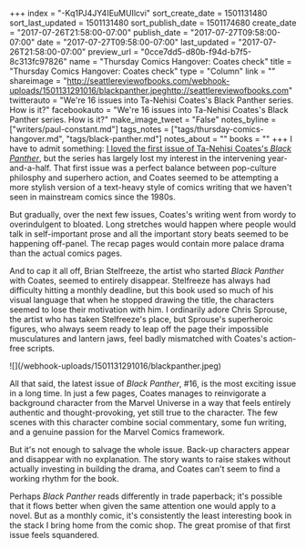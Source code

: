 +++
index = "-Kq1PJ4JY4IEuMUIlcvi"
sort_create_date = 1501131480
sort_last_updated = 1501131480
sort_publish_date = 1501174680
create_date = "2017-07-26T21:58:00-07:00"
publish_date = "2017-07-27T09:58:00-07:00"
date = "2017-07-27T09:58:00-07:00"
last_updated = "2017-07-26T21:58:00-07:00"
preview_url = "0cce7dd5-d80b-f94d-b7f5-8c313fc97826"
name = "Thursday Comics Hangover: Coates check"
title = "Thursday Comics Hangover: Coates check"
type = "Column"
link = ""
shareimage = "http://seattlereviewofbooks.com/webhook-uploads/1501131291016/blackpanther.jpeghttp://seattlereviewofbooks.com"
twitterauto = "We're 16 issues into Ta-Nehisi Coates's Black Panther series. How is it?"
facebookauto = "We're 16 issues into Ta-Nehisi Coates's Black Panther series. How is it?"
make_image_tweet = "False"
notes_byline = ["writers/paul-constant.md"]
tags_notes = ["tags/thursday-comics-hangover.md", "tags/black-panther.md"]
notes_about = ""
books = ""
+++
I have to admit something: [I loved the first issue of Ta-Nehisi Coates's *Black Panther*](http://www.seattlereviewofbooks.com/notes/2016/04/07/thursday-comics-hangover-everybodys-talking-about-the-black-panther/), but the series has largely lost my interest in the intervening year-and-a-half. That first issue was a perfect balance between pop-culture philosphy and superhero action, and Coates seemed to be attempting a more stylish version of a text-heavy style of comics writing that we haven't seen in mainstream comics since the 1980s.

But gradually, over the next few issues, Coates's writing went from wordy to overindulgent to bloated. Long stretches would happen where people would talk in self-important prose and all the important story beats seemed to be happening off-panel. The recap pages would contain more palace drama than the actual comics pages.

And to cap it all off, Brian Stelfreeze, the artist who started *Black Panther* with Coates, seemed to entirely disappear. Stelfreeze has always had difficulty hitting a monthly deadline, but this book used so much of his visual language that when he stopped drawing the title, the characters seemed to lose their motivation with him. I ordinarily adore Chris Sprouse, the artist who has taken Stelfreeze's place, but Sprouse's superheroic figures, who always seem ready to leap off the page their impossible musculatures and lantern jaws, feel badly mismatched with Coates's action-free scripts.

<p class="image-left">![](/webhook-uploads/1501131291016/blackpanther.jpeg)</p>

All that said, the latest issue of *Black Panther*, #16, is the most exciting issue in a long time. In just a few pages, Coates manages to reinvigorate a background character from the Marvel Universe in a way that feels entirely authentic and thought-provoking, yet still true to the character. The few scenes with this character combine social commentary, some fun writing, and a genuine passion for the Marvel Comics framework.

But it's not enough to salvage the whole issue. Back-up characters appear and disappear with no explanation. The story wants to raise stakes without actually investing in building the drama, and Coates can't seem to find a working rhythm for the book. 

Perhaps *Black Panther* reads differently in trade paperback; it's possible that it flows better when given the same attention one would apply to a novel. But as a monthly comic, it's consistently the least interesting book in the stack I bring home from the comic shop. The great promise of that first issue feels squandered.
